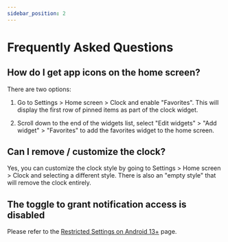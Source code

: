 ```yaml
---
sidebar_position: 2
---
```


# Frequently Asked Questions

## How do I get app icons on the home screen?

There are two options:

1. Go to Settings > Home screen > Clock and enable "Favorites". This will display the first row of pinned items
   as part of the clock widget.

2. Scroll down to the end of the widgets list, select "Edit widgets" > "Add widget" > "Favorites" to add
   the favorites widget to the home screen.

## Can I remove / customize the clock?

Yes, you can customize the clock style by going to Settings > Home screen > Clock and selecting a different
style. There is also an "empty style" that will remove the clock entirely.

## The toggle to grant notification access is disabled

Please refer to the [Restricted Settings on Android 13+](/docs/user-guide/troubleshooting/restricted-settings) page.
